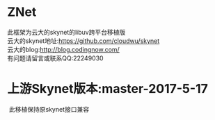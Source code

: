 # ZNet
  此框架为云大的skynet的libuv跨平台移植版  
  云大的skynet地址:https://github.com/cloudwu/skynet  
  云大的blog:http://blog.codingnow.com/  
  有问题请留言或联系QQ:22249030  
# 上游Skynet版本:master-2017-5-17
  此移植保持原skynet接口兼容
